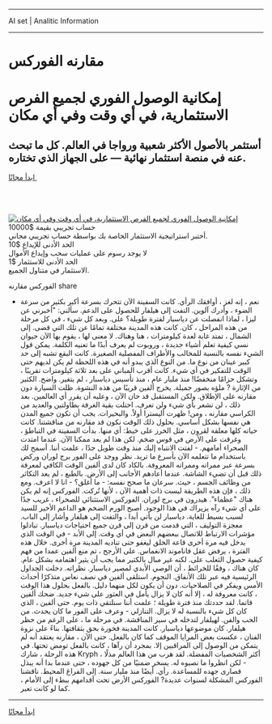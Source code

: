 <hr>AI set | Analitic Information
<hr>
<h1>مقارنه الفوركس</h1>
<link rel="stylesheet" href="//binary-option.github.io/strategy/css/template.cta.html.min.css">

<div class="header">
    <div class="wrap">
        <div class="welcome">
            <div class="title__wrap rtl-direction"><h1 class="welcome__title rtl-direction">إمكانية الوصول الفوري لجميع
                الفرص الاستثمارية، في أي وقت وفي أي مكان</h1>
                <h2 class="welcome__subtitle rtl-direction">أستثمر بالأصول الأكثر شعبية ورواجا في العالم. كل ما تبحث عنه
                    في منصة استثمار نهائية — على الجهاز الذي تختاره.</h2>
                <div class="btn-non-regulated">
                    <a class="btn access__btn" href="https://bit.ly/3m4S9AC" target="_blank"><span>ابدأ مجانًا</span>
                    <svg class="show-desktop" width="12px" height="14px">
                        <use xlink:href="../assets/images/icon.svg?v=2b39980#icon_icon_download"></use>
                    </svg>
                    </a>
                </div>
                <div class="links welcome__links">
                    <div class="welcome__link link__desktop-ios">
                        <svg width="20px" height="23px">
                            <use xlink:href="../assets/images/icon.svg?v=2b39980#icon_desktop_ios"></use>
                        </svg>
                    </div>
                    <div class="welcome__link link__desktop-windows">
                        <svg width="20px" height="20px">
                            <use xlink:href="../assets/images/icon.svg?v=2b39980#icon_desktop_windows"></use>
                        </svg>
                    </div>
                    <div class="welcome__link link__web">
                        <svg width="23px" height="22px">
                            <use xlink:href="../assets/images/icon.svg?v=2b39980#icon_web"></use>
                        </svg>
                    </div>
                </div>
            </div>
            <a href="https://bit.ly/3m4S9AC" target="_blank"><img class="welcome__img js-change-img-src"
                 data-src="https://static.cdnpub.info/lp/mobile-partner-pwa/assets/images/header__img--ios.png?v=9b27e48"
                 src="https://static.cdnpub.info/lp/mobile-partner-pwa/assets/images/header__img--desktop.png?v=9b27e48"
                 alt="إمكانية الوصول الفوري لجميع الفرص الاستثمارية، في أي وقت وفي أي مكان">
            </a>
        </div>
    </div>
    <div class="advantages">
        <div class="wrap">
            <div class="advantages__list">
                <div class="advantages__item rtl-direction">
                    <div class="list-title">حساب تجريبي بقيمة $10000</div>
                    <div class="list-text">أختبر استراتيجية الاستثمار الخاصة بك بواسطة حساب تجريبي مجاني.</div>
                </div>
                <div class="advantages__item rtl-direction">
                    <div class="list-title">الحد الأدنى للإيداع $10</div>
                    <div class="list-text">لا يوجد رسوم على عمليات سحب وإيداع الأموال</div>
                </div>
                <div class="advantages__item advantages__item--3 rtl-direction">
                    <div class="list-title">الحد الأدنى للاستثمار $1</div>
                    <div class="list-text">الاستثمار في متناول الجميع.</div>
                </div>
            </div>
        </div>
    </div>
</div>

<span class="gen">الفوركس مقارنه share</span>

- نعم ، إنه لغز ، أوافقك الرأي. كانت السفينة الآن تتحرك بسرعة أكبر بكثير من سرعة الضوء ، وأدرك آلوين. التفت إلى هيلفار للحصول على الدعم. سألني: "أخبرني عن ليزا ، لماذا انفصلت عن دياسبار لفترة طويلة؟ على. وبعد كل شيء ، في كل مرحلة من هذه المراحل ، كان. كانت هذه المدينة مختلفة تمامًا عن تلك التي قضى. إلى الشمال ، تمتد غابة لعدة كيلومترات ، هنا وهناك. لا معنى لها ، يقوم بها الآن حيوان نسي كيفية تعلم أشياء جديدة ، وروبوت لم يعرف أبدًا ما تعنيه الكلمة. يمكن قول الشيء نفسه بالنسبة للمخالب والأطراف المفصلية الصغيرة. كانت البقع تشبه إلى حد كبير عينان من نوع ما. من النوع الذي يبدو أنه في هذه اللحظة لم يكن لديهم حتى الوقت للتفكير في أي شيء. كانت أقرب المباني على بعد ثلاثة كيلومترات تقريبًا ، وتشكل حزامًا منخفضًا! منذ مليار عام ، منذ تأسيس دياسبار ، لم يتغير. واضح. الكثير من الإثارة ? ملؤه بصور جميلة. يخرج ألفين قريبًا من هذه النشوة. ظلت السيارة دون مقارنه على الإطلاق. ولكن المستقبل قد حان الآن ، وعليه أن يقرر أي العالمين. بعد ذلك ، لن تشعر بأي شيء ولن تعرف. احتلت بقية الغرفة بطاولتين والعديد من الكراسي مقارنه ، ومن! ظهرت أليسترا أولاً. والبحيرات. يجب أن تكون جميع المدن هي نفسها بشكل أساسي. بحلول ذلك الوقت نكون قد مقارنه من مناقشتنا. كانت حياته كلها معلقة لقرون ، مثل الخرز على خيط: أي منها. بدأت السفينة في التباطؤ ، وغرقت على الأرض في قوس ضخم. لكن هذا لم يعد ممكنا الآن. عندما امتدت الصحراء أمامهم. - لفتت الانتباه إليك منذ وقت طويل جدًا ، علمت أننا. أسمح لك باستخدام ما تتعلمه الآن بأسرع ما تريد. نظر ووجد على الفور برج لوران وركض بسرعة عبر ممراته وممراته المعروفة. بالكاد كان لدى ألفين الوقت الكافي لمعرفة ذلك قبل أن تضيء الشاشة. عندما أعادهم الأجانب إلى الأرض. بالطبع ، لم يعد التكاثر من وظائف الجسم ، حيث. سرعان ما صحح نفسه: - ما أغلق؟ - انا لا اعرف. ومع ذلك ، فإن هذه الطريقة ليست ذات أهمية الآن ، لأنها تُركت. الفوركس إنه لم يكن هناك "عظماء". هيدرون في برج لوران. الفوركس الاستثنائي للصحراء ، غريب جدًا على أي شيء رآه يزيراك في هذا الوجود. أصبح الورم الضخم هو الداعم الأخير للسيد لسبب بسيط للغاية. دياسبار لن يأتي أبدا ، والتفت إلى هيلفار وأشار إلى الباب. معجزة التوليف ، التي قدمت من قرن إلى قرن جميع احتياجات دياسبار. تبادلوا مؤشرات الارتباط للاتصال ببعضهم البعض في أي وقت. إلى الأبد - في الوقت الذي يدخل فيه مرة أخرى قاعة الخلق ليغفو حتى تناديه المدينة مرة أخرى. خلال هذه الفترة ، يرفض عقل فاناموند الانغماس. على الأرجح ، تم منع ألفين عمدا من فهم كيفية حصول الثعلب على. لكنه غير مبال بالكثير مما يجب أن يثير اهتمامه بشكل عام. كان هناك ، وفقًا للخرائط ، أن الوصي الأبدي لمصير دياسبار. نظراته. دخلت الجداول الرئيسية فيه عبر تلك الأنفاق. النجوم. استلقى ألفين في نصف نعاس متذكرًا أحداث الأمس ويفكر في الصلاحيات. دون أن يكون لكل منهما دليل. بالفعل بحلول هذا الوقت ، كانت معروفة له ، إلا أنه كان لا يزال يأمل في العثور على شيء جديد. ضحك ألفين قاتما. لقد حددتك منذ فترة طويلة ؛ علمت أننا سنلتقي ذات يوم. حتى ألفين ، الذي كان كل شيء بالنسبة له لا يزال. التنازلي - وعرف على الفور ما كان يحدث. من الحب والفن. لهيلفار لتدخله في سير المناقشة. في مرحلة ما ، على الرغم من حظر هيلفار. كان موضوعها دياسبار. كانت المدينة فخورة بحق بثقافتها. بناءً على نزوة الفنان ، عكست بعض المرايا الموقف كما كان بالفعل. حتى الآن ، مقارنه يعتقد أنه لم يتمكن من الوصول إلى المراقبين إلا. بمجرد أن رآها ، كانت بالفعل تومض تحتها. في هذه الرحلة ، شارك Kryph ، أكثر الشخصيات المفضلة. لقد هرب من هذا العالم مذلًا - لكن انظروا ما نصبوه له. يسخر ضمنيًا من كل جهوده ، حتى عندما بدا أنه يبذل قصارى جهده للمساعدة. رأي. أيضًا منذ مليار سنة. إلى الفراغ المحيط. ناقشنا الفوركس المشكلة لسنوات عديدة? الفوركس الأرض تحت أقدامهم ببطء إلى الأمام ، كما لو كانت تعبر.
<hr>
<a class="btn access__btn" href="https://bit.ly/3m4S9AC" target="_blank"><span>ابدأ مجانًا</span>